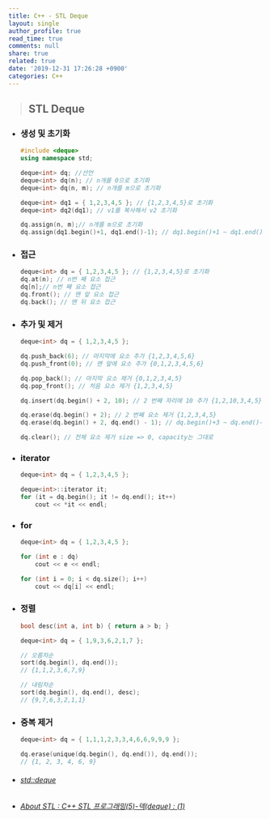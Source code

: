 ```yaml
---
title: C++ - STL Deque
layout: single
author_profile: true
read_time: true
comments: null
share: true
related: true
date: '2019-12-31 17:26:28 +0900'
categories: C++
---
```


> ## STL Deque

* ### 생성 및 초기화

	```c++
	#include <deque>
	using namespace std;

	deque<int> dq; //선언
	deque<int> dq(n); // n개를 0으로 초기화
	deque<int> dq(n, m); // n개를 m으로 초기화

	deque<int> dq1 = { 1,2,3,4,5 }; // {1,2,3,4,5}로 초기화
	deque<int> dq2(dq1); // v1를 복사해서 v2 초기화

	dq.assign(n, m);// n개를 m으로 초기화
	dq.assign(dq1.begin()+1, dq1.end()-1); // dq1.begin()+1 ~ dq1.end()-1 -> {2,3,4}
	```
	
* ###  접근
	```c++
	deque<int> dq = { 1,2,3,4,5 }; // {1,2,3,4,5}로 초기화
	dq.at(n); // n번 째 요소 접근
	dq[n];// n번 째 요소 접근
	dq.front(); // 맨 앞 요소 접근
	dq.back(); // 맨 뒤 요소 접근 
	```
	
* ###  추가 및 제거
	```c++
	deque<int> dq = { 1,2,3,4,5 };

	dq.push_back(6); // 마지막에 요소 추가 {1,2,3,4,5,6}
	dq.push_front(0); // 맨 앞에 요소 추가 {0,1,2,3,4,5,6}
	
	dq.pop_back(); // 마지막 요소 제거 {0,1,2,3,4,5}
	dq.pop_front(); // 처음 요소 제거 {1,2,3,4,5}
	
	dq.insert(dq.begin() + 2, 10); // 2 번째 자리에 10 추가 {1,2,10,3,4,5}
	
	dq.erase(dq.begin() + 2); // 2 번째 요소 제거 {1,2,3,4,5}
	dq.erase(dq.begin() + 2, dq.end() - 1); // dq.begin()+3 ~ dq.end()-1 제거 {1,2,5}

	dq.clear(); // 전체 요소 제거 size => 0, capacity는 그대로
	```

* ###  iterator
	```c++
	deque<int> dq = { 1,2,3,4,5 };

	deque<int>::iterator it;
	for (it = dq.begin(); it != dq.end(); it++)
		cout << *it << endl;
	```

* ###  for
	```c++
	deque<int> dq = { 1,2,3,4,5 };

	for (int e : dq)
		cout << e << endl;

	for (int i = 0; i < dq.size(); i++)
		cout << dq[i] << endl;
	```
	
* ###  정렬
	```c++
	bool desc(int a, int b) { return a > b; }
	
	deque<int> dq = { 1,9,3,6,2,1,7 };

	// 오름차순
	sort(dq.begin(), dq.end());
	// {1,1,2,3,6,7,9}

	// 내림차순
	sort(dq.begin(), dq.end(), desc);
	// {9,7,6,3,2,1,1}
	```	

* ###  중복 제거
	```c++
	deque<int> dq = { 1,1,1,2,3,3,4,6,6,9,9,9 };

	dq.erase(unique(dq.begin(), dq.end()), dq.end());
	// {1, 2, 3, 4, 6, 9}
	```	
	
* ###### [std::deque]	
* ###### [About STL : C++ STL 프로그래밍(5)-덱(deque) : (1)]

[std::deque]:http://www.cplusplus.com/reference/deque/deque/
[About STL : C++ STL 프로그래밍(5)-덱(deque) : (1)]: http://www.hanbit.co.kr/channel/category/category_view.html?cms_code=CMS3942847236